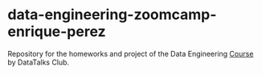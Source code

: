 # data-engineering-zoomcamp-enrique-perez
Repository for the homeworks and project of the Data Engineering [Course](https://github.com/DataTalksClub/data-engineering-zoomcamp) by DataTalks Club.
